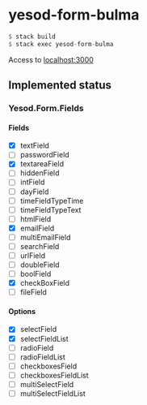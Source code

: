 # yesod-form-bulma

```hs
$ stack build
$ stack exec yesod-form-bulma
```

Access to [localhost:3000](http://localhost:3000)

## Implemented status

### Yesod.Form.Fields

#### Fields

- [x] textField
- [ ] passwordField
- [x] textareaField
- [ ] hiddenField
- [ ] intField
- [ ] dayField
- [ ] timeFieldTypeTime
- [ ] timeFieldTypeText
- [ ] htmlField
- [x] emailField
- [ ] multiEmailField
- [ ] searchField
- [ ] urlField
- [ ] doubleField
- [ ] boolField
- [x] checkBoxField
- [ ] fileField

#### Options

- [x] selectField
- [x] selectFieldList
- [ ] radioField
- [ ] radioFieldList
- [ ] checkboxesField
- [ ] checkboxesFieldList
- [ ] multiSelectField
- [ ] multiSelectFieldList